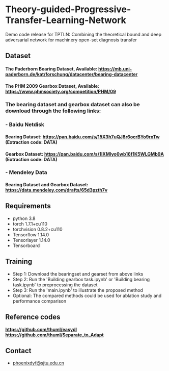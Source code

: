 # Theory-guided-Progressive-Transfer-Learning-Network
Demo code release for TPTLN: Combining the theoretical bound and deep adversarial network for machinery open-set diagnosis transfer


## Dataset
#### The Paderborn Bearing Dataset, Available: https://mb.uni-paderborn.de/kat/forschung/datacenter/bearing-datacenter
#### The PHM 2009 Gearbox Dataset, Available: https://www.phmsociety.org/competition/PHM/09
### The bearing dataset and gearbox dataset can also be download through the following links:
### - Baidu Netdisk
#### Bearing Dataset: https://pan.baidu.com/s/15X3h7uQJ8r6ocrBYo9rxTw (Extraction code: DATA)
#### Gearbox Dataset: https://pan.baidu.com/s/1IXMlyo6wb16f1K5WLGMb9A (Extraction code: DATA)
### - Mendeley Data
#### Bearing Dataset and Gearbox Dataset: https://data.mendeley.com/drafts/65d3pzth7v

## Requirements

- python 3.8
- torch 1.7.1+cu110
- torchvision 0.8.2+cu110
- Tensorflow  1.14.0
- Tensorlayer 1.14.0
- Tensorboard


## Training

- Step 1: Download the bearingset and gearset from above links
- Step 2: Run the 'Building gearbox task.ipynb' or  'Building bearing task.ipynb' to preprocessing the dataset
- Step 3: Run the 'main.ipynb' to illustrate the proposed method
- Optional: The compared methods could be used for ablation study and performance comparison


## Reference codes
**https://github.com/thuml/easydl**
**https://github.com/thuml/Separate_to_Adapt**

## Contact
- phoenixdyf@sjtu.edu.cn
